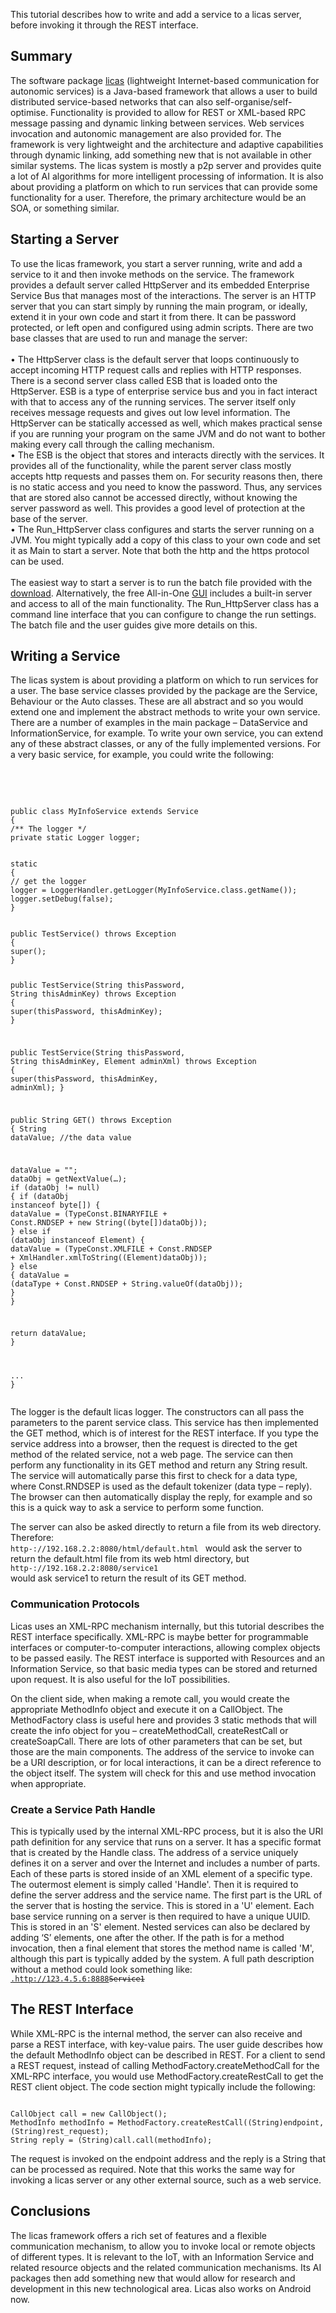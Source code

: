 This tutorial describes how to write and add a service to a licas server, before invoking it through the REST interface. 

<h2>Summary</h2>
<p>The software package <a href="http://licas.sourceforge.net" target="_blank">licas</a> (lightweight Internet-based communication for autonomic services) is a Java-based framework that allows a user to build distributed service-based networks that can also self-organise/self-optimise. Functionality is provided to allow for REST or XML-based RPC message passing and dynamic linking between services. Web services invocation and autonomic management are also provided for. The framework is very lightweight and the architecture and adaptive capabilities through dynamic linking, add something new that is not available in other similar systems. The licas system is mostly a p2p server and provides quite a lot of AI algorithms for more intelligent processing of information. It is also about providing a platform on which to run services that can provide some functionality for a user. Therefore, the primary architecture would be an SOA, or something similar.</p>

<h2>Starting a Server</h2>
<p>To use the licas framework, you start a server running, write and add a service to it and then invoke methods on the service. The framework provides a default server called HttpServer and its embedded Enterprise Service Bus that manages most of the interactions. The server is an HTTP server that you can start simply by running the main program, or ideally, extend it in your own code and start it from there. It can be password protected, or left open and configured using admin scripts. There are two base classes that are used to run and manage the server:<br/>
<br/>
•	The HttpServer class is the default server that loops continuously to accept incoming HTTP request calls and replies with HTTP responses. There is a second server class called ESB that is loaded onto the HttpServer. ESB is a type of enterprise service bus and you in fact interact with that to access any of the running services. The server itself only receives message requests and gives out low level information. The HttpServer can be statically accessed as well, which makes practical sense if you are running your program on the same JVM and do not want to bother making every call through the calling mechanism.<br/>
•	The ESB is the object that stores and interacts directly with the services. It provides all of the functionality, while the parent server class mostly accepts http requests and passes them on. For security reasons then, there is no static access and you need to know the password. Thus, any services that are stored also cannot be accessed directly, without knowing the server password as well. This provides a good level of protection at the base of the server.<br/>
•	The Run_HttpServer class configures and starts the server running on a JVM. You might typically add a copy of this class to your own code and set it as Main to start a server. Note that both the http and the https protocol can be used.<br/>
<br/>
The easiest way to start a server is to run the batch file provided with the <a href="http://licas.sourceforge.net" target="_blank">download</a>. Alternatively, the free All-in-One <a href="http://distributedcomputingsystems.co.uk/licas.html" target="_blank">GUI</a> includes a built-in server and access to all of the main functionality. The Run_HttpServer class has a command line interface that you can configure to change the run settings. The batch file and the user guides give more details on this.</p>

<h2>Writing a Service</h2>
<p>The licas system is about providing a platform on which to run services for a user. The base service classes provided by the package are the Service, Behaviour or the Auto classes. These are all abstract and so you would extend one and implement the abstract methods to write your own service. There are a number of examples in the main package – DataService and InformationService, for example. To write your own service, you can extend any of these abstract classes, or any of the fully implemented versions. For a very basic service, for example, you could write the following:</p>
<br/><br/>
<pre><code class="lang-javascript hljs">
<span class="hljs-string">public class MyInfoService extends Service</span>
<span class="hljs-string">{</span>
<span class="hljs-string">/** The logger */</span>
<span class="hljs-string">private static Logger logger;</span>
        <br/>
<span class="hljs-string">static</span>
<span class="hljs-string">{</span>
<span class="hljs-string">// get the logger</span>
<span class="hljs-string">logger = LoggerHandler.getLogger(MyInfoService.class.getName());</span>
<span class="hljs-string">logger.setDebug(false);</span>
<span class="hljs-string">}</span>
<br/>
<span class="hljs-string">public TestService() throws Exception</span>
<span class="hljs-string">{</span>
<span class="hljs-string">super();</span>
<span class="hljs-string">}</span>

<span class="hljs-string">public TestService(String thisPassword, String thisAdminKey) throws Exception</span>
<span class="hljs-string">{</span>
<span class="hljs-string">super(thisPassword, thisAdminKey);</span>
<span class="hljs-string">}</span>

<span class="hljs-string">public TestService(String thisPassword, String thisAdminKey, Element adminXml)  throws Exception</span>
<span class="hljs-string">{</span>
<span class="hljs-string">super(thisPassword, thisAdminKey, adminXml);</span>
<span class="hljs-string">}</span>

<span class="hljs-string">public String GET() throws Exception</span>
<span class="hljs-string">{</span>
<span class="hljs-string">String dataValue;                           //the data value</span>

<span class="hljs-string">dataValue = "";</span>
<span class="hljs-string">dataObj = getNextValue(…);</span>
<span class="hljs-string">if (dataObj != null)</span>
<span class="hljs-string">{</span>
<span class="hljs-string">if (dataObj instanceof byte[])</span>
<span class="hljs-string">{</span>
<span class="hljs-string">dataValue = (TypeConst.BINARYFILE + Const.RNDSEP + new String((byte[])dataObj));</span>
<span class="hljs-string">}</span>
<span class="hljs-string">else if (dataObj instanceof Element)</span>
<span class="hljs-string">{</span>
<span class="hljs-string">dataValue = (TypeConst.XMLFILE + Const.RNDSEP +
			XmlHandler.xmlToString((Element)dataObj));</span>
<span class="hljs-string">}</span>
<span class="hljs-string">else</span>
<span class="hljs-string">{</span>
<span class="hljs-string">dataValue = (dataType + Const.RNDSEP + String.valueOf(dataObj));</span>
<span class="hljs-string">}</span>
<span class="hljs-string">}</span>

<span class="hljs-string">return dataValue;</span>
<span class="hljs-string">}</span>

<span class="hljs-string">...</span>
<span class="hljs-string">}</span>
</code></pre>

<p>The logger is the default licas logger. The constructors can all pass the parameters to the parent service class. This service has then implemented the GET method, which is of interest for the REST interface. If you type the service address into a browser, then the request is directed to the get method of the related service, not a web page. The service can then perform any functionality in its GET method and return any String result. The service will automatically parse this first to check for a data type, where Const.RNDSEP is used as the default tokenizer (data type – reply). The browser can then automatically display the reply, for example and so this is a quick way to ask a service to perform some function. 

The server can also be asked directly to return a file from its web directory. Therefore:
<code class="lang-javascript hljs">
http-://192.168.2.2:8080/html/default.html
</code>
would ask the server to return the default.html file from its web html directory, but
<code class="lang-javascript hljs">
http-://192.168.2.2:8080/service1
</code>
would ask service1 to return the result of its GET method.
</p>

<h3>Communication Protocols</h3>
<p>Licas uses an XML-RPC mechanism internally, but this tutorial describes the REST interface specifically. XML-RPC is maybe better for programmable interfaces or computer-to-computer interactions, allowing complex objects to be passed easily. The REST interface is supported with Resources and an Information Service, so that basic media types can be stored and returned upon request. It is also useful for the IoT possibilities. 

On the client side, when making a remote call, you would create the appropriate MethodInfo object and execute it on a CallObject. The MethodFactory class is useful here and provides 3 static methods that will create the info object for you – createMethodCall, createRestCall or createSoapCall. There are lots of other parameters that can be set, but those are the main components. The address of the service to invoke can be a URI description, or for local interactions, it can be a direct reference to the object itself. The system will check for this and use method invocation when appropriate. 
</p>

<h3>Create a Service Path Handle</h3>
<p>This is typically used by the internal XML-RPC process, but it is also the URI path definition for any service that runs on a server. It has a specific format that is created by the Handle class. The address of a service uniquely defines it on a server and over the Internet and includes a number of parts. Each of these parts is stored inside of an XML element of a specific type. The outermost element is simply called 'Handle'. Then it is required to define the server address and the service name. The first part is the URL of the server that is hosting the service. This is stored in a 'U' element. Each base service running on a server is then required to have a unique UUID. This is stored in an 'S' element. Nested services can also be declared by adding ‘S’ elements, one after the other. If the path is for a method invocation, then a final element that stores the method name is called 'M', although this part is typically added by the system. A full path description without a method could look something like:

<code class="lang-javascript hljs">
<Handle><U>.http://123.4.5.6:8888</U><S>Service1</S></Handle>
</code>
</p>

<h2>The REST Interface</h2>
<p>While XML-RPC is the internal method, the server can also receive and parse a REST interface, with key-value pairs. The user guide describes how the default MethodInfo object can be described in REST. For a client to send a REST request, instead of calling MethodFactory.createMethodCall for the XML-RPC interface, you would use MethodFactory.createRestCall to get the REST client object. The code section might typically include the following:

<pre><code class="lang-javascript hljs">
CallObject call = new CallObject();
MethodInfo methodInfo = MethodFactory.createRestCall((String)endpoint, (String)rest_request);
String reply = (String)call.call(methodInfo);
</code></pre>

The request is invoked on the endpoint address and the reply is a String that can be processed as required. Note that this works the same way for invoking a licas server or any other external source, such as a web service.
</p>

<h2>Conclusions</h2>
<p>The licas framework offers a rich set of features and a flexible communication mechanism, to allow you to invoke local or remote objects of different types. It is relevant to the IoT, with an Information Service and related resource objects and the related communication mechanisms. Its AI packages then add something new that would allow for research and development in this new technological area. Licas also works on Android now.</p>
<br/>
<br/>





